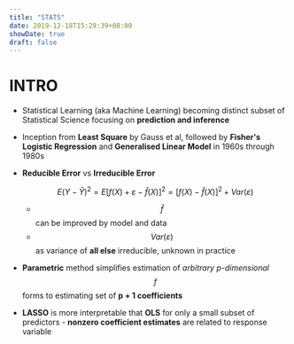 ```yaml
---
title: "STATS"
date: 2019-12-18T15:29:39+08:00
showDate: true
draft: false
---
```


# INTRO

- Statistical Learning (aka Machine Learning) becoming distinct subset of Statistical Science focusing on **prediction and inference** 

- Inception from **Least Square** by Gauss et al, followed by **Fisher's Logistic Regression** and **Generalised Linear Model** in 1960s through 1980s

- **Reducible Error** vs **Irreducible Error**

  $$E(Y - \hat{Y})^2 = E[f(X) + \varepsilon - \hat{f}(X)]^2 = [f(X) - \hat{f}(X)]^2 + Var(\varepsilon)$$

  - $$\hat{f}$$ can be improved by model and data
  - $$Var(\varepsilon)$$ as variance of **all else** irreducible, unknown in practice

- **Parametric** method simplifies estimation of *arbitrary p-dimensional* $$f$$ forms to estimating set of **p + 1 coefficients**

- **LASSO** is more interpretable that **OLS** for only a small subset of predictors - **nonzero coefficient estimates** are related to response variable
